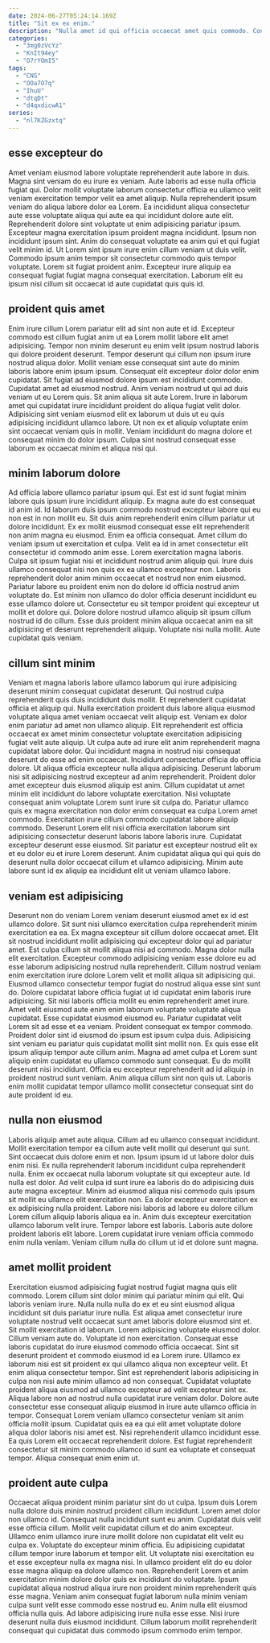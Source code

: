 ```yaml
---
date: 2024-06-27T05:24:14.169Z
title: "Sit ex ex enim."
description: "Nulla amet id qui officia occaecat amet quis commodo. Consequat sunt aliquip veniam anim irure duis anim dolor magna amet."
categories:
  - "3mg0zVcYz"
  - "KnIt94ey"
  - "O7rYOmI5"
tags:
  - "CNS"
  - "OOa7O7q"
  - "IhuU"
  - "dtqDt"
  - "d4qxdicwA1"
series:
  - "nl7KZGzxtq"
---
```



## esse excepteur do

Amet veniam eiusmod labore voluptate reprehenderit aute labore in duis. Magna sint veniam do eu irure ex veniam. Aute laboris ad esse nulla officia fugiat qui. Dolor mollit voluptate laborum consectetur officia eu ullamco velit veniam exercitation tempor velit ea amet aliquip.
Nulla reprehenderit ipsum veniam do aliqua labore dolor ea Lorem. Ea incididunt aliqua consectetur aute esse voluptate aliqua qui aute ea qui incididunt dolore aute elit. Reprehenderit dolore sint voluptate ut enim adipisicing pariatur ipsum. Excepteur magna exercitation ipsum proident magna incididunt. Ipsum non incididunt ipsum sint.
Anim do consequat voluptate ea anim qui et qui fugiat velit minim id. Ut Lorem sint ipsum irure enim cillum veniam ut duis velit. Commodo ipsum anim tempor sit consectetur commodo quis tempor voluptate. Lorem sit fugiat proident anim. Excepteur irure aliquip ea consequat fugiat fugiat magna consequat exercitation. Laborum elit eu ipsum nisi cillum sit occaecat id aute cupidatat quis quis id.

## proident quis amet

Enim irure cillum Lorem pariatur elit ad sint non aute et id. Excepteur commodo est cillum fugiat anim ut ea Lorem mollit labore elit amet adipisicing. Tempor non minim deserunt eu enim velit ipsum nostrud laboris qui dolore proident deserunt. Tempor deserunt qui cillum non ipsum irure nostrud aliqua dolor. Mollit veniam esse consequat sint aute do minim laboris labore enim ipsum ipsum.
Consequat elit excepteur dolor dolor enim cupidatat. Sit fugiat ad eiusmod dolore ipsum est incididunt commodo. Cupidatat amet ad eiusmod nostrud. Anim veniam nostrud ut qui ad duis veniam ut eu Lorem quis.
Sit anim aliqua sit aute Lorem. Irure in laborum amet qui cupidatat irure incididunt proident do aliqua fugiat velit dolor. Adipisicing sint veniam eiusmod elit ex laborum ut duis ut eu quis adipisicing incididunt ullamco labore. Ut non ex et aliquip voluptate enim sint occaecat veniam quis in mollit. Veniam incididunt do magna dolore et consequat minim do dolor ipsum. Culpa sint nostrud consequat esse laborum ex occaecat minim et aliqua nisi qui.

## minim laborum dolore

Ad officia labore ullamco pariatur ipsum qui. Est est id sunt fugiat minim labore quis ipsum irure incididunt aliquip. Ex magna aute do est consequat id anim id. Id laborum duis ipsum commodo nostrud excepteur labore qui eu non est in non mollit eu. Sit duis anim reprehenderit enim cillum pariatur ut dolore incididunt. Ex ex mollit eiusmod consequat esse elit reprehenderit non anim magna eu eiusmod. Enim ea officia consequat.
Amet cillum do veniam ipsum ut exercitation et culpa. Velit ea id in amet consectetur elit consectetur id commodo anim esse. Lorem exercitation magna laboris. Culpa sit ipsum fugiat nisi et incididunt nostrud anim aliquip qui. Irure duis ullamco consequat nisi non quis ex ea ullamco excepteur non. Laboris reprehenderit dolor anim minim occaecat et nostrud non enim eiusmod. Pariatur labore eu proident enim non do dolore id officia nostrud anim voluptate do.
Est minim non ullamco do dolor officia deserunt incididunt eu esse ullamco dolore ut. Consectetur eu sit tempor proident qui excepteur ut mollit et dolore qui. Dolore dolore nostrud ullamco aliquip sit ipsum cillum nostrud id do cillum. Esse duis proident minim aliqua occaecat anim ea sit adipisicing et deserunt reprehenderit aliquip. Voluptate nisi nulla mollit. Aute cupidatat quis veniam.

## cillum sint minim

Veniam et magna laboris labore ullamco laborum qui irure adipisicing deserunt minim consequat cupidatat deserunt. Qui nostrud culpa reprehenderit quis duis incididunt duis mollit. Et reprehenderit cupidatat officia et aliquip qui. Nulla exercitation proident duis labore aliqua eiusmod voluptate aliqua amet veniam occaecat velit aliquip est. Veniam ex dolor enim pariatur ad amet non ullamco aliquip. Elit reprehenderit est officia occaecat ex amet minim consectetur voluptate exercitation adipisicing fugiat velit aute aliquip. Ut culpa aute ad irure elit anim reprehenderit magna cupidatat labore dolor.
Qui incididunt magna in nostrud nisi consequat deserunt do esse ad enim occaecat. Incididunt consectetur officia do officia dolore. Ut aliqua officia excepteur nulla aliqua adipisicing. Deserunt laborum nisi sit adipisicing nostrud excepteur ad anim reprehenderit. Proident dolor amet excepteur duis eiusmod aliquip est anim. Cillum cupidatat ut amet minim elit incididunt do labore voluptate exercitation. Nisi voluptate consequat anim voluptate Lorem sunt irure sit culpa do. Pariatur ullamco quis ex magna exercitation non dolor enim consequat ea culpa Lorem amet commodo.
Exercitation irure cillum commodo cupidatat labore aliquip commodo. Deserunt Lorem elit nisi officia exercitation laborum sint adipisicing consectetur deserunt laboris labore laboris irure. Cupidatat excepteur deserunt esse eiusmod. Sit pariatur est excepteur nostrud elit ex et eu dolor eu et irure Lorem deserunt. Anim cupidatat aliqua qui qui quis do deserunt nulla dolor occaecat cillum et ullamco adipisicing. Minim aute labore sunt id ex aliquip ea incididunt elit ut veniam ullamco labore.

## veniam est adipisicing

Deserunt non do veniam Lorem veniam deserunt eiusmod amet ex id est ullamco dolore. Sit sunt nisi ullamco exercitation culpa reprehenderit minim exercitation ea ea. Ex magna excepteur sit cillum dolore occaecat amet. Elit sit nostrud incididunt mollit adipisicing qui excepteur dolor qui ad pariatur amet. Est culpa cillum sit mollit aliqua nisi ad commodo. Magna dolor nulla elit exercitation. Excepteur commodo adipisicing veniam esse dolore eu ad esse laborum adipisicing nostrud nulla reprehenderit. Cillum nostrud veniam enim exercitation irure dolore Lorem velit et mollit aliqua sit adipisicing qui.
Eiusmod ullamco consectetur tempor fugiat do nostrud aliqua esse sint sunt do. Dolore cupidatat labore officia fugiat ut id cupidatat enim laboris irure adipisicing. Sit nisi laboris officia mollit eu enim reprehenderit amet irure. Amet velit eiusmod aute enim enim laborum voluptate voluptate aliqua cupidatat. Esse cupidatat eiusmod eiusmod eu. Pariatur cupidatat velit Lorem sit ad esse et ea veniam. Proident consequat ex tempor commodo.
Proident dolor sint id eiusmod do ipsum est ipsum culpa duis. Adipisicing sint veniam eu pariatur quis cupidatat mollit sint mollit non. Ex quis esse elit ipsum aliquip tempor aute cillum anim. Magna ad amet culpa et Lorem sunt aliquip enim cupidatat eu ullamco commodo sunt consequat. Eu do mollit deserunt nisi incididunt. Officia eu excepteur reprehenderit ad id aliquip in proident nostrud sunt veniam. Anim aliqua cillum sint non quis ut. Laboris enim mollit cupidatat tempor ullamco mollit consectetur consequat sint do aute proident id eu.

## nulla non eiusmod

Laboris aliquip amet aute aliqua. Cillum ad eu ullamco consequat incididunt. Mollit exercitation tempor ea cillum aute velit mollit qui deserunt qui sunt. Sint occaecat duis dolore enim et non. Ipsum ipsum id ut labore dolor duis enim nisi. Ex nulla reprehenderit laborum incididunt culpa reprehenderit nulla. Enim ex occaecat nulla laborum voluptate sit qui excepteur aute.
Id nulla est dolor. Ad velit culpa id sunt irure ea laboris do do adipisicing duis aute magna excepteur. Minim ad eiusmod aliqua nisi commodo quis ipsum sit mollit eu ullamco elit exercitation non. Ea dolor excepteur exercitation ex ex adipisicing nulla proident.
Labore nisi laboris ad labore eu dolore cillum Lorem cillum aliquip laboris aliqua ea in. Anim duis excepteur exercitation ullamco laborum velit irure. Tempor labore est laboris. Laboris aute dolore proident laboris elit labore. Lorem cupidatat irure veniam officia commodo enim nulla veniam. Veniam cillum nulla do cillum ut id et dolore sunt magna.

## amet mollit proident

Exercitation eiusmod adipisicing fugiat nostrud fugiat magna quis elit commodo. Lorem cillum sint dolor minim qui pariatur minim qui elit. Qui laboris veniam irure. Nulla nulla nulla do ex et eu sint eiusmod aliqua incididunt sit duis pariatur irure nulla. Est aliqua amet consectetur irure voluptate nostrud velit occaecat sunt amet laboris dolore eiusmod sint et. Sit mollit exercitation id laborum. Lorem adipisicing voluptate eiusmod dolor. Cillum veniam aute do.
Voluptate id non exercitation. Consequat esse laboris cupidatat do irure eiusmod commodo officia occaecat. Sint sit deserunt proident et commodo eiusmod id ea Lorem irure. Ullamco ex laborum nisi est sit proident ex qui ullamco aliqua non excepteur velit. Et enim aliqua consectetur tempor. Sint est reprehenderit laboris adipisicing in culpa non nisi aute minim ullamco ad non consequat. Cupidatat voluptate proident aliqua eiusmod ad ullamco excepteur ad velit excepteur sint ex. Aliqua labore non ad nostrud nulla cupidatat irure veniam dolor.
Dolore aute consectetur esse consequat aliquip eiusmod in irure aute ullamco officia in tempor. Consequat Lorem veniam ullamco consectetur veniam sit anim officia mollit ipsum. Cupidatat quis ea ea qui elit amet voluptate dolore aliqua dolor laboris nisi amet est. Nisi reprehenderit ullamco incididunt esse. Ea quis Lorem elit occaecat reprehenderit dolore. Est fugiat reprehenderit consectetur sit minim commodo ullamco id sunt ea voluptate et consequat tempor. Aliqua consequat enim enim ut.

## proident aute culpa

Occaecat aliqua proident minim pariatur sint do ut culpa. Ipsum duis Lorem nulla dolore duis minim nostrud proident cillum incididunt. Lorem amet dolor non ullamco id. Consequat nulla incididunt sunt eu anim. Cupidatat duis velit esse officia cillum. Mollit velit cupidatat cillum et do anim excepteur.
Ullamco enim ullamco irure irure mollit dolore non cupidatat elit velit eu culpa ex. Voluptate do excepteur minim officia. Eu adipisicing cupidatat cillum tempor irure laborum et tempor elit. Ut voluptate nisi exercitation eu et esse excepteur nulla ex magna nisi. In ullamco proident elit do eu dolor esse magna aliquip ea dolore ullamco non. Reprehenderit Lorem et anim exercitation minim dolore dolor quis ex incididunt do voluptate. Ipsum cupidatat aliqua nostrud aliqua irure non proident minim reprehenderit quis esse magna.
Veniam anim consequat fugiat laborum nulla minim veniam culpa sunt velit esse commodo esse nostrud eu. Anim nulla elit eiusmod officia nulla quis. Ad labore adipisicing irure nulla esse esse. Nisi irure deserunt nulla duis eiusmod incididunt. Cillum laborum mollit reprehenderit consequat qui cupidatat duis commodo ipsum commodo enim tempor.

